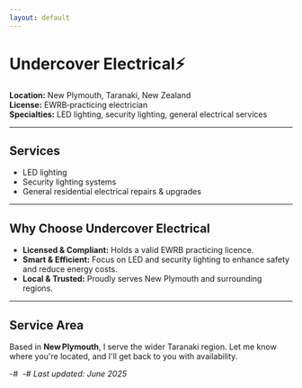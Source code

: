 ```yaml
---
layout: default
---
```


# Undercover Electrical⚡

**Location:** New Plymouth, Taranaki, New Zealand  
**License:** EWRB‑practicing electrician  
**Specialties:** LED lighting, security lighting, general electrical services

---

## Services

- LED lighting  
- Security lighting systems  
- General residential electrical repairs & upgrades  

---

## Why Choose Undercover Electrical

- **Licensed & Compliant:** Holds a valid EWRB practicing licence.  
- **Smart & Efficient:** Focus on LED and security lighting to enhance safety and reduce energy costs.  
- **Local & Trusted:** Proudly serves New Plymouth and surrounding regions.

---

## Service Area

Based in **New Plymouth**, I serve the wider Taranaki region. Let me know where you're located, and I'll get back to you with availability.

-# ‎
-# *Last updated: June 2025*
